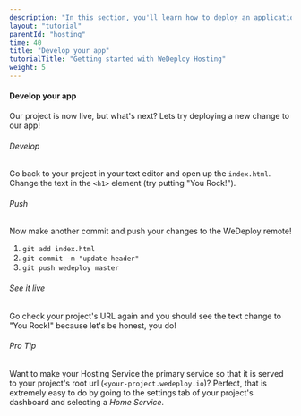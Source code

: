 ```yaml
---
description: "In this section, you'll learn how to deploy an application using WeDeploy Hosting."
layout: "tutorial"
parentId: "hosting"
time: 40
title: "Develop your app"
tutorialTitle: "Getting started with WeDeploy Hosting"
weight: 5
---
```


#### Develop your app

Our project is now live, but what's next? Lets try deploying a new change to our app!

###### Develop

Go back to your project in your text editor and open up the `index.html`. Change the text in the `<h1>` element (try putting "You Rock!").

###### Push

Now make another commit and push your changes to the WeDeploy remote!

1. `git add index.html`
2. `git commit -m "update header"`
3. `git push wedeploy master`

###### See it live

Go check your project's URL again and you should see the text change to "You Rock!" because let's be honest, you do!

<aside>

###### <span class="icon-16-star"></span> Pro Tip

Want to make your Hosting Service the primary service so that it is served to your project's root url (`<your-project.wedeploy.io`)? Perfect, that is extremely easy to do by going to the settings tab of your project's dashboard and selecting a _Home Service_.

</aside>
